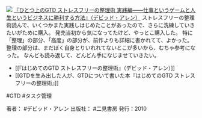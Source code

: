 
[![](https://images-fe.ssl-images-amazon.com/images/I/51ebP%2BIvn5L._SL160_.jpg)](http://www.amazon.co.jp/exec/obidos/ASIN/4576101714/choiyaki81-22/ref=nosim)
[『ひとつ上のGTD ストレスフリーの整理術 実践編——仕事というゲームと人生というビジネスに勝利する方法』（デビッド・アレン）](http://www.amazon.co.jp/exec/obidos/ASIN/4576101714/choiyaki81-22/ref=nosim)
ストレスフリーの整理術読んで、いくつかまた実践しはじめたことがあったので、さらに洗練していきたいがために購入。
発売当初から気になってたけど、やっとこ購入した。
特に「整理」の部分、「高度」の部分が、前作よりも詳細に書かれてて、よかった。整理の部分は、まだぼく自身とりいれれてないとこが多いから、むちゃ参考になった。
なんども読み返して、どんどん手になじませていきたい。

- [[『はじめてのGTD ストレスフリーの整理術』（デビッド・アレン）]]
- [[GTDを生み出した人が、GTDについて書いた本『はじめてのGTD ストレスフリーの整理術』]]

#GTD #タスク管理 

著者： #デビッド・アレン 
出版社： #二見書房
発行：2010